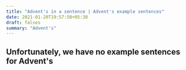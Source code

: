```yaml
---
title: "Advent's in a sentence | Advent's example sentences"
date: 2021-01-20T19:57:50+05:30
draft: falses
summary: "Advent's"
---
```

## Unfortunately, we have no example sentences for Advent's                 

